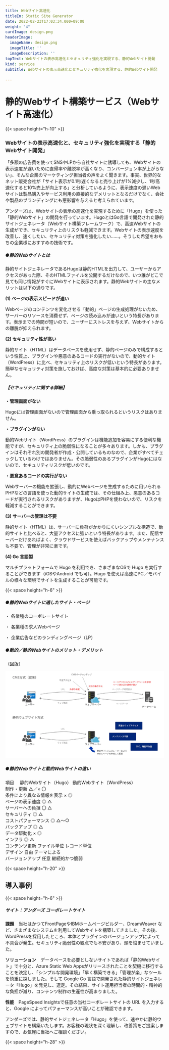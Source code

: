```yaml
---
title: Webサイト高速化
titleEn: Static Site Generator
date: 2022-02-23T17:03:34.000+09:00
weight: "4"
cardImage: design.png
headerImage:
  imageName: design.png
  imageTitle: ''
  imageDescription: ''
topText: Webサイトの表示高速化とセキュリティ強化を実現する、静的Webサイト開発
kind: service
subtitle: Webサイトの表示高速化とセキュリティ強化を実現する、静的Webサイト開発

---
```

# **静的Webサイト構築サービス（Webサイト高速化）**

{{< space height="h-10" >}}

### Webサイトの表示高速化と、セキュリティ強化を実現する「静的Webサイト開発」

「多額の広告費を使ってSNSやLPから自社サイトに誘導しても、Webサイトの表示速度が遅いために直帰率や離脱率が高くなり、コンバージョン率が上がらない」、そんな企業のマーケティング担当者の声をよく聞きます。事実、世界的なネット販売会社が「サイト表示が0.1秒遅くなると売り上げが1%減少し、1秒高速化すると10%売上が向上する」と分析しているように、表示速度の遅いWebサイトは製品購入やサービス利用の直接的なデメリットとなるだけでなく、会社や製品のブランディングにも悪影響を与えると考えられています。

アンダーズは、Webサイトの表示の高速化を実現するために「Hugo」を使った「静的Webサイト」の開発を行っています。HugoとはGo言語で開発された静的サイトジェネレータ（Webサイト構築フレームワーク）で、高速Webサイトの生成ができ、セキュリティ上のリスクも軽減できます。Webサイトの表示速度を改善し、速くしたい、セキュリティ対策を強化したい……。そうした希望をおもちの企業様におすすめの技術です。

##### ●静的Webサイトとは

静的サイトジェネレータであるHugoは静的HTMLを出力して、ユーザーからアクセスがあった際、そのHTMLファイルを公開するだけなので、いつ誰がどこで見ても同じ情報がすぐにWebサイトに表示されます。静的Webサイトの主なメリットは以下の通りです。

**(1) ページの表示スピードが速い**

Webページのコンテンツを変化させる「動的」ページの生成処理がないため、サーバーのリソースを消費せず、ページの読み込みが速いという特長があります。表示までの時間が短いので、ユーザーにストレスを与えず、Webサイトからの離脱が抑えられます。

**(2) セキュリティ性が高い**

静的サイト（HTML）はデータベースを使用せず、静的ページのみで構成するという性質上、プラグインや悪意のあるコードの実行がないので、動的サイト（WordPress）に比べ、セキュリティ上のリスクが低いという特長があります。簡単なセキュリティ対策を施しておけば、高度な対策は基本的に必要ありません。

##### 【セキュリティに関する詳細】

**・管理画面がない**

Hugoには管理画面がないので管理画面から乗っ取られるというリスクはありません。

**・プラグインがない**

動的Webサイト（WordPress）のプラグインは機能追加を容易にする便利な機能ですが、セキュリティ上の脆弱性になることが多々あります。しかも、プラグインはそれぞれ別の開発者が作成・公開しているものなので、企業がすべてチェックしているわけではありません。その脆弱性のあるプラグインがHugoにはないので、セキュリティリスクが低いのです。

**・悪意あるコードの実行がない**

Webサーバーの機能を拡張し、動的にWebページを生成するために用いられるPHPなどの言語を使った動的サイトの生成では、その仕組み上、悪意のあるコードが実行されるリスクがありますが、HugoはPHPを使わないので、リスクを軽減することができます。

**(3) サーバーの管理は不要**

静的サイト（HTML）は、サーバーに負荷がかかりにくいシンプルな構造で、動的サイトと比べると、大量アクセスに強いという特長があります。また、配信サーバーだけあればよく、クラウドサービスを使えばバックアップやメンテナンスも不要で、管理が非常に楽です。

**(4) Go 言語製**

マルチプラットフォームで Hugo を利用でき、さまざまなOSで Hugo を実行することができます（iOSやAndroid でも可）。Hugo を使えば高速にPC／モバイルの様々な環境でサイトを生成することが可能です。

{{< space height="h-6" >}}

##### ●静的Webサイトに適したサイト・ページ

・ 各業種のコーポレートサイト

・ 各業種の求人Webページ

・ 企業広告などのランディングページ（LP）

##### ●動的／静的Webサイトのメリット・デメリット

（図版）

![](/uploads/1.png "動的／静的Webサイトのメリット・デメリット")

##### ●静的Webサイトと動的Webサイトの違い

項目	　静的Webサイト（Hugo）	動的Webサイト（WordPress）<br> 制作・更新	△／×	〇 <br> 条件により異なる情報を表示	×	◎ <br> ページの表示速度	◎	△ <br> サーバーへの負担	〇	△ <br> セキュリティ	◎	△ <br> コストパフォーマンス	◎	△～○<br>  バックアップ	◎	△ <br> データ駆動化	×	◎ <br> インフラ	◎	△ <br> コンテンツ更新	ファイル単位	レコード単位 <br> デザイン	自由	テーマによる <br> バージョンアップ	任意	継続的かつ脆弱

{{< space height="h-20" >}}

## 導入事例

{{< space height="h-6" >}}

##### **サイト：アンダーズ コーポレートサイト**

**課題**　当社はかつてFrontPageやIBMホームページビルダー、DreamWeaver など、さまざまなシステムを利用してWebサイトを構築してきました。その後、WordPressを採用したところ、本体とプラグインのバージョンアップによって不具合が発生。セキュリティ脆弱性の観点でも不安があり、頭を悩ませていました。

**ソリューション**　データベースを必要としないサイトであれば「静的Webサイト」で十分と、Azure Static Web Appsがリリースされたことを契機に移行することを決定し、「シンプルな開発環境」「早く構築できる」「管理が楽」なツールを慎重に探しました。そして Google Go 言語で開発された静的サイトジェネレータ「Hugo」を発見し、選定。その結果、サイト運用担当者の時間的・精神的な負担が減り、コンテンツ制作の生産性が高まりました。

**性能**　PageSpeed Insightsで任意の当社コーポレートサイトの URL を入力すると、Google によってパフォーマンスが高いことが確認できます。

アンダーズでは、静的サイトジェネレータ「Hugo」を使って、速やかに静的ウェブサイトを構築いたします。お客様の現状を深く理解し、改善策をご提案しますので、お気軽に当社へご相談ください。

{{< space height="h-28" >}}